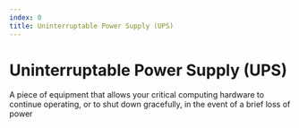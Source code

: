 ```yaml
---
index: 0
title: Uninterruptable Power Supply (UPS)
---
```

# Uninterruptable Power Supply (UPS)

A piece of equipment that allows your critical computing hardware to continue operating, or to shut down gracefully, in the event of a brief loss of power